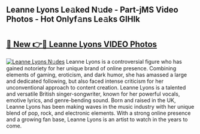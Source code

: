## Leanne Lyons Le𝚊ked N𝚞de - Part-jMS Video Photos - Hot Onlyf𝚊ns Le𝚊ks GIHIk

# <h2><a href="http://ab62590.deff.icu/?id=Leanne+Lyons">🔗 New 👉🔴 Leanne Lyons VIDEO Photos</a></h2>

[![Leanne Lyons N𝚞des](https://i.imgur.com/rIISA9y.gif)](http://ab62590.deff.icu/?id=Leanne+Lyons)
Leanne Lyons is a controversial figure who has gained notoriety for her unique brand of online presence. Combining elements of gaming, eroticism, and dark humor, she has amassed a large and dedicated following, but also faced intense criticism for her unconventional approach to content creation. Leanne Lyons is a talented and versatile British singer-songwriter, known for her powerful vocals, emotive lyrics, and genre-bending sound. Born and raised in the UK, Leanne Lyons has been making waves in the music industry with her unique blend of pop, rock, and electronic elements. With a strong online presence and a growing fan base, Leanne Lyons is an artist to watch in the years to come.
